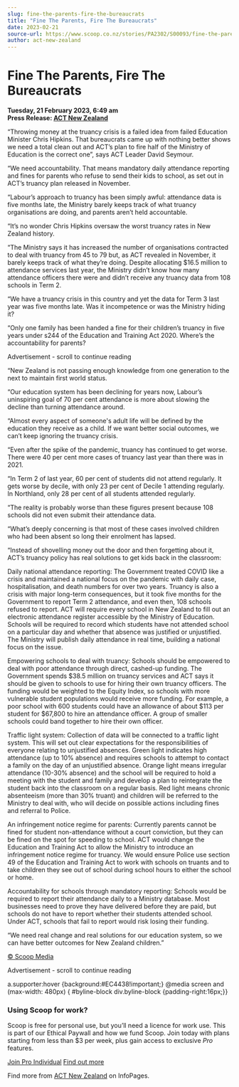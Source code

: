 ```yaml
---
slug: fine-the-parents-fire-the-bureaucrats
title: "Fine The Parents, Fire The Bureaucrats"
date: 2023-02-21
source-url: https://www.scoop.co.nz/stories/PA2302/S00093/fine-the-parents-fire-the-bureaucrats.htm
author: act-new-zealand
---
```

Fine The Parents, Fire The Bureaucrats
======================================

**Tuesday, 21 February 2023, 6:49 am**  
**Press Release: [ACT New Zealand](https://info.scoop.co.nz/ACT_New_Zealand)**

“Throwing money at the truancy crisis is a failed idea from failed Education Minister Chris Hipkins. That bureaucrats came up with nothing better shows we need a total clean out and ACT’s plan to fire half of the Ministry of Education is the correct one”, says ACT Leader David Seymour.

“We need accountability. That means mandatory daily attendance reporting and fines for parents who refuse to send their kids to school, as set out in ACT’s truancy plan released in November.

“Labour’s approach to truancy has been simply awful: attendance data is five months late, the Ministry barely keeps track of what truancy organisations are doing, and parents aren’t held accountable.

“It’s no wonder Chris Hipkins oversaw the worst truancy rates in New Zealand history.

“The Ministry says it has increased the number of organisations contracted to deal with truancy from 45 to 79 but, as ACT revealed in November, it barely keeps track of what they’re doing. Despite allocating $16.5 million to attendance services last year, the Ministry didn’t know how many attendance officers there were and didn’t receive any truancy data from 108 schools in Term 2.

“We have a truancy crisis in this country and yet the data for Term 3 last year was five months late. Was it incompetence or was the Ministry hiding it?

“Only one family has been handed a fine for their children’s truancy in five years under s244 of the Education and Training Act 2020. Where’s the accountability for parents?

Advertisement - scroll to continue reading





“New Zealand is not passing enough knowledge from one generation to the next to maintain first world status.

“Our education system has been declining for years now, Labour’s uninspiring goal of 70 per cent attendance is more about slowing the decline than turning attendance around.

“Almost every aspect of someone's adult life will be defined by the education they receive as a child. If we want better social outcomes, we can’t keep ignoring the truancy crisis.

“Even after the spike of the pandemic, truancy has continued to get worse. There were 40 per cent more cases of truancy last year than there was in 2021.

“In Term 2 of last year, 60 per cent of students did not attend regularly. It gets worse by decile, with only 23 per cent of Decile 1 attending regularly. In Northland, only 28 per cent of all students attended regularly.

“The reality is probably worse than these figures present because 108 schools did not even submit their attendance data.

“What’s deeply concerning is that most of these cases involved children who had been absent so long their enrolment has lapsed.

“Instead of shovelling money out the door and then forgetting about it, ACT’s truancy policy has real solutions to get kids back in the classroom:

Daily national attendance reporting: The Government treated COVID like a crisis and maintained a national focus on the pandemic with daily case, hospitalisation, and death numbers for over two years. Truancy is also a crisis with major long-term consequences, but it took five months for the Government to report Term 2 attendance, and even then, 108 schools refused to report. ACT will require every school in New Zealand to fill out an electronic attendance register accessible by the Ministry of Education. Schools will be required to record which students have not attended school on a particular day and whether that absence was justified or unjustified. The Ministry will publish daily attendance in real time, building a national focus on the issue.

Empowering schools to deal with truancy: Schools should be empowered to deal with poor attendance through direct, cashed-up funding. The Government spends $38.5 million on truancy services and ACT says it should be given to schools to use for hiring their own truancy officers. The funding would be weighted to the Equity Index, so schools with more vulnerable student populations would receive more funding. For example, a poor school with 600 students could have an allowance of about $113 per student for $67,800 to hire an attendance officer. A group of smaller schools could band together to hire their own officer.

Traffic light system: Collection of data will be connected to a traffic light system. This will set out clear expectations for the responsibilities of everyone relating to unjustified absences. Green light indicates high attendance (up to 10% absence) and requires schools to attempt to contact a family on the day of an unjustified absence. Orange light means irregular attendance (10-30% absence) and the school will be required to hold a meeting with the student and family and develop a plan to reintegrate the student back into the classroom on a regular basis. Red light means chronic absenteeism (more than 30% truant) and children will be referred to the Ministry to deal with, who will decide on possible actions including fines and referral to Police.

An infringement notice regime for parents: Currently parents cannot be fined for student non-attendance without a court conviction, but they can be fined on the spot for speeding to school. ACT would change the Education and Training Act to allow the Ministry to introduce an infringement notice regime for truancy. We would ensure Police use section 49 of the Education and Training Act to work with schools on truants and to take children they see out of school during school hours to either the school or home.

Accountability for schools through mandatory reporting: Schools would be required to report their attendance daily to a Ministry database. Most businesses need to prove they have delivered before they are paid, but schools do not have to report whether their students attended school. Under ACT, schools that fail to report would risk losing their funding.

“We need real change and real solutions for our education system, so we can have better outcomes for New Zealand children.”

[© Scoop Media](http://www.scoop.co.nz/about/terms.html)  

Advertisement - scroll to continue reading



a.supporter:hover {background:#EC4438!important;} @media screen and (max-width: 480px) { #byline-block div.byline-block {padding-right:16px;}}

### Using Scoop for work?

Scoop is free for personal use, but you’ll need a licence for work use. This is part of our Ethical Paywall and how we fund Scoop. Join today with plans starting from less than $3 per week, plus gain access to exclusive _Pro_ features.  
  
[Join Pro Individual](https://pro.scoop.co.nz/Individual/?from=ProIn24) [Find out more](https://pro.scoop.co.nz/using-scoop-for-work/?from=ProIn24)

Find more from [ACT New Zealand](https://info.scoop.co.nz/ACT_New_Zealand) on InfoPages.